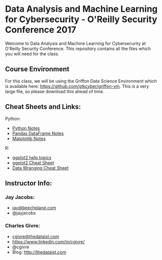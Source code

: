 # Data Analysis and Machine Learning for Cybersecurity - O'Reilly Security Conference 2017
Welcome to Data Analysis and Machine Learning for Cybersecurity at O'Reilly Security Conference.  This repository contains all the files which you will need for the class.  

## Course Environment
For this class, we will be using the Griffon Data Science Environment which is available here: https://github.com/gtkcyber/griffon-vm.  This is a very large file, so please download this ahead of time.

## Cheat Sheets and Links:

Python:

* [Python Notes](https://drive.google.com/open?id=0ByIrJAE4KMTtWGZmQXBPai1NQWM)
* [Pandas DataFrame Notes](https://drive.google.com/open?id=0ByIrJAE4KMTtTUtiVExiUGVkRkE)
* [Matplotlib Notes](https://drive.google.com/open?id=0ByIrJAE4KMTtT1FqTzdOekg2RUU)

R:

* [ggplot2 help topics](http://docs.ggplot2.org/current/)
* [ggplot2 Cheat Sheet](https://www.rstudio.com/wp-content/uploads/2015/12/ggplot2-cheatsheet-2.0.pdf)
* [Data Wranging Cheat Sheet](https://www.rstudio.com/wp-content/uploads/2015/02/data-wrangling-cheatsheet.pdf)

## Instructor Info:
### Jay Jacobs: 

* jay@beechplane.com
* @jayjacobs

### Charles Givre:

* cgivre@thedataist.com
* https://www.linkedin.com/in/cgivre/
* @cgivre
* Blog: http://thedataist.com
